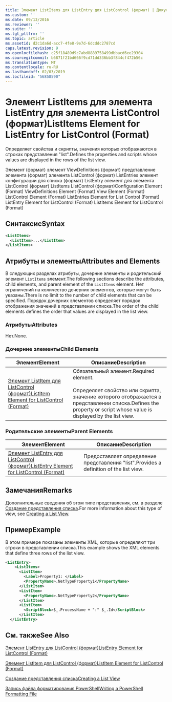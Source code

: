 ```yaml
---
title: Элемент ListItems для ListEntry для ListControl (формат) | Документация Майкрософт
ms.custom: ''
ms.date: 09/13/2016
ms.reviewer: ''
ms.suite: ''
ms.tgt_pltfrm: ''
ms.topic: article
ms.assetid: d2c1da6d-acc7-4fe8-9e7d-6dcddc2787cd
caps.latest.revision: 9
ms.openlocfilehash: c25f18489d9c7abd8889758499dbbacd6ee29304
ms.sourcegitcommit: b6871f21bd666f9cd71dd336bb3f844cf472b56c
ms.translationtype: MT
ms.contentlocale: ru-RU
ms.lasthandoff: 02/03/2019
ms.locfileid: "56858590"
---
```

# <a name="listitems-element-for-listentry-for-listcontrol-format"></a><span data-ttu-id="fa978-102">Элемент ListItems для элемента ListEntry для элемента ListControl (формат)</span><span class="sxs-lookup"><span data-stu-id="fa978-102">ListItems Element for ListEntry for ListControl (Format)</span></span>

<span data-ttu-id="fa978-103">Определяет свойства и скрипты, значения которых отображаются в строках представления "list".</span><span class="sxs-lookup"><span data-stu-id="fa978-103">Defines the properties and scripts whose values are displayed in the rows of the list view.</span></span>

<span data-ttu-id="fa978-104">Элемент (формат) элемент ViewDefinitions (формат) представление элемента (формат) элемента ListControl (формат) ListEntries элемент конфигурации для списка (формат) ListEntry элемент для элемента ListControl (формат) ListItems ListControl (формат)</span><span class="sxs-lookup"><span data-stu-id="fa978-104">Configuration Element (Format) ViewDefinitions Element (Format) View Element (Format) ListControl Element (Format) ListEntries Element for List Control (Format) ListEntry Element for ListControl (Format) ListItems Element for ListControl (Format)</span></span>

## <a name="syntax"></a><span data-ttu-id="fa978-105">Синтаксис</span><span class="sxs-lookup"><span data-stu-id="fa978-105">Syntax</span></span>

```xml
<ListItems>
  <ListItem>...</ListItem>
</ListItems>
```

## <a name="attributes-and-elements"></a><span data-ttu-id="fa978-106">Атрибуты и элементы</span><span class="sxs-lookup"><span data-stu-id="fa978-106">Attributes and Elements</span></span>

<span data-ttu-id="fa978-107">В следующих разделах атрибуты, дочерние элементы и родительский элемент `ListItems` элемент.</span><span class="sxs-lookup"><span data-stu-id="fa978-107">The following sections describe the attributes, child elements, and parent element of the `ListItems` element.</span></span> <span data-ttu-id="fa978-108">Нет ограничений на количество дочерних элементов, которые могут быть указаны.</span><span class="sxs-lookup"><span data-stu-id="fa978-108">There is no limit to the number of child elements that can be specified.</span></span> <span data-ttu-id="fa978-109">Порядок дочерних элементов определяет порядок отображения значений в представлении списка.</span><span class="sxs-lookup"><span data-stu-id="fa978-109">The order of the child elements defines the order that values are displayed in the list view.</span></span>

### <a name="attributes"></a><span data-ttu-id="fa978-110">Атрибуты</span><span class="sxs-lookup"><span data-stu-id="fa978-110">Attributes</span></span>

<span data-ttu-id="fa978-111">Нет.</span><span class="sxs-lookup"><span data-stu-id="fa978-111">None.</span></span>

### <a name="child-elements"></a><span data-ttu-id="fa978-112">Дочерние элементы</span><span class="sxs-lookup"><span data-stu-id="fa978-112">Child Elements</span></span>

|<span data-ttu-id="fa978-113">Элемент</span><span class="sxs-lookup"><span data-stu-id="fa978-113">Element</span></span>|<span data-ttu-id="fa978-114">Описание</span><span class="sxs-lookup"><span data-stu-id="fa978-114">Description</span></span>|
|-------------|-----------------|
|[<span data-ttu-id="fa978-115">Элемент ListItem для ListControl (формат)</span><span class="sxs-lookup"><span data-stu-id="fa978-115">ListItem Element for ListControl (Format)</span></span>](./listitem-element-for-listitems-for-listcontrol-format.md)|<span data-ttu-id="fa978-116">Обязательный элемент.</span><span class="sxs-lookup"><span data-stu-id="fa978-116">Required element.</span></span><br /><br /> <span data-ttu-id="fa978-117">Определяет свойство или скрипта, значение которого отображается в представлении списка.</span><span class="sxs-lookup"><span data-stu-id="fa978-117">Defines the property or script whose value is displayed by the list view.</span></span>|

### <a name="parent-elements"></a><span data-ttu-id="fa978-118">Родительские элементы</span><span class="sxs-lookup"><span data-stu-id="fa978-118">Parent Elements</span></span>

|<span data-ttu-id="fa978-119">Элемент</span><span class="sxs-lookup"><span data-stu-id="fa978-119">Element</span></span>|<span data-ttu-id="fa978-120">Описание</span><span class="sxs-lookup"><span data-stu-id="fa978-120">Description</span></span>|
|-------------|-----------------|
|[<span data-ttu-id="fa978-121">Элемент ListEntry для ListControl (формат)</span><span class="sxs-lookup"><span data-stu-id="fa978-121">ListEntry Element for ListControl (Format)</span></span>](./listentry-element-for-listcontrol-format.md)|<span data-ttu-id="fa978-122">Предоставляет определение представления "list".</span><span class="sxs-lookup"><span data-stu-id="fa978-122">Provides a definition of the list view.</span></span>|

## <a name="remarks"></a><span data-ttu-id="fa978-123">Замечания</span><span class="sxs-lookup"><span data-stu-id="fa978-123">Remarks</span></span>

<span data-ttu-id="fa978-124">Дополнительные сведения об этом типе представления, см. в разделе [Создание представления списка](./creating-a-list-view.md).</span><span class="sxs-lookup"><span data-stu-id="fa978-124">For more information about this type of view, see [Creating a List View](./creating-a-list-view.md).</span></span>

## <a name="example"></a><span data-ttu-id="fa978-125">Пример</span><span class="sxs-lookup"><span data-stu-id="fa978-125">Example</span></span>

<span data-ttu-id="fa978-126">В этом примере показаны элементы XML, которые определяют три строки в представлении списка.</span><span class="sxs-lookup"><span data-stu-id="fa978-126">This example shows the XML elements that define three rows of the list view.</span></span>

```xml
<ListEntry>
    <ListItems>
      <ListItem>
        <Label>Property1: </Label>
        <PropertyName>.NetTypeProperty1</PropertyName>
      </ListItem>
      <ListItem>
        <PropertyName>.NetTypeProperty2</PropertyName>
      </ListItem>
      <ListItem>
        <ScriptBlock>$_.ProcessName + ":" $_.Id</ScriptBlock>
      </ListItem>
  </ListEntry>
```

## <a name="see-also"></a><span data-ttu-id="fa978-127">См. также</span><span class="sxs-lookup"><span data-stu-id="fa978-127">See Also</span></span>

[<span data-ttu-id="fa978-128">Элемент ListEntry для ListControl (формат)</span><span class="sxs-lookup"><span data-stu-id="fa978-128">ListEntry Element for ListControl (Format)</span></span>](./listentry-element-for-listcontrol-format.md)

[<span data-ttu-id="fa978-129">Элемент ListItem для ListControl (формат)</span><span class="sxs-lookup"><span data-stu-id="fa978-129">ListItem Element for ListControl (Format)</span></span>](./listitem-element-for-listitems-for-listcontrol-format.md)

[<span data-ttu-id="fa978-130">Создание представления списка</span><span class="sxs-lookup"><span data-stu-id="fa978-130">Creating a List View</span></span>](./creating-a-list-view.md)

[<span data-ttu-id="fa978-131">Запись файла форматирования PowerShell</span><span class="sxs-lookup"><span data-stu-id="fa978-131">Writing a PowerShell Formatting File</span></span>](./writing-a-powershell-formatting-file.md)
